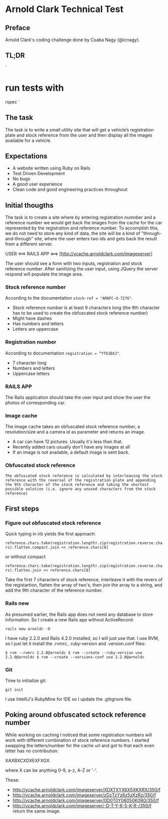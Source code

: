 # Arnold Clark Technical Test #

## Preface ##

Arnold Clark's coding challenge done by Csaba Nagy (@icnagy).

## TL;DR ##

`
# run tests with
rspec
`

## The task ##

The task is to write a small utility site that will get a vehicle’s registration plate and stock reference from the user
and then display all the images available for a vehicle.

## Expectations ##

* A website written using Ruby on Rails
* Test Driven Development
* No bugs
* A good user experience
* Clean code and good engineering practices throughout

## Initial thougths ##

The task is to create a site where by entering registration numnber and a reference number we would get back the images
from the cache for the car represented by the registration and reference number.
To accomplish this, we do not need to store any kind of data, the site will be a kind of "through-and-through" site,
where the user enters two ids and gets back the result from a different server.

USER <==> RAILS APP <==> [http://vcache.arnoldclark.com/imageserver]

The user should see a form with two inputs, registration and stock reference number. After sanitizing the user input,
using JQuery the server respond will populate the image area.

### Stock reference number ###

According to the documentation `stock-ref = "ARNFC-U-7276"`.

* Stock reference number is at least 9 characters long (the 9th character has to be used to create the obfuscated stock
reference number)
* Might have dashes
* Has numbers and letters
* Letters are uppercase

### Registration number ###

According to documentation `registration = “YT61BXJ"`.

* 7 character long
* Numbers and letters
* Uppercase letters

### RAILS APP ###

The Rails application should take the user input and show the user the photos of corresponding car.

### Image cache ###

The image cache takes an obfuscated stock reference number, a resolution/size and a camera id as parameter and returns
an image.
* A car can have 12 pictures. Usually it's less than that.
* Recently added cars usually don't have any images at all
* If an image is not available, a default image is sent back.

### Obfuscated stock reference ###

`The obfuscated stock reference is calculated by interleaving the stock reference with the reversal of the registration
plate and appending the 9th character of the stock reference and taking the shortest possible solution (i.e. ignore any
unused characters from the stock reference)`

## First steps ##

### Figure out obfuscated stock reference ###

Quick typing in irb yields the first approach:

`reference.chars.take(registration.length).zip(registration.reverse.chars).flatten.compact.join << reference.chars[8]`

or without compact

`reference.chars.take(registration.length).zip(registration.reverse.chars).flatten.join << reference.chars[8]`

Take the first 7 characters of stock reference, interleave it with the revers of the registartion, flatten the array of
two's, then join the array to a string, and add the 9th character of the reference number.

### Rails new ###

As presumed earlier, the Rails app does not need any database to store information. So I create a new Rails app without
ActiveRecord:

`rails new arnoldc -O`

I have ruby 2.2.0 and Rails 4.2.0 installed, so I will just use that. I use RVM, so I just let it install the .rvmrc,
.ruby-version and .version.conf files:

`
	$ rvm --rvmrc 2.2.0@arnoldc
	$ rvm --create --ruby-version use 2.2.0@arnoldc
	$ rvm --create --versions-conf use 2.2.0@arnoldc
`

### Git ###

Time to initialize git:

`git init`

I use IntelliJ's RubyMine for IDE so I update the .gitignore file.

## Poking around obfuscated sctock reference number ##

While working on caching I noticed that some registration numbers will work with different combination of stock reference
numbers. I started swapping the letters/number for the cache url and got to that each even letter has no contribution:

XAXBXCXDXEXFXGX

where X can be anything 0-9, a-z, A-Z or '-'.

These:
* http://vcache.arnoldclark.com/imageserver/XDXTXYX6X5XKXRX/350/f
* http://vcache.arnoldclark.com/imageserver/zDzTzYz6z5zKzRz/350/f
* http://vcache.arnoldclark.com/imageserver/0D0T0Y06050K0R0/350/f
* http://vcache.arnoldclark.com/imageserver/-D-T-Y-6-5-K-R-/350/f
return the same image.
